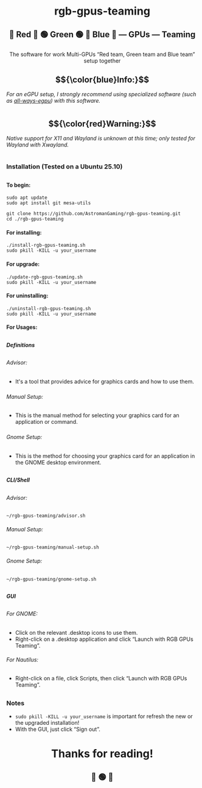 ##

# <p align="center"><strong>rgb-gpus-teaming</strong></p>
## <p align="center"><strong>🔴 Red 🔴 🟢 Green 🟢 🔵 Blue 🔵 — GPUs — Teaming</strong></p>

###

<p align="center">The software for work Multi-GPUs “Red team, Green team and Blue team” setup together</p>

##

## $${\color{blue}Info:}$$
<p align="left"><em>For an eGPU setup, I strongly recommend using specialized software (such as <a href="https://github.com/ewagner12/all-ways-egpu" target="_blank">all-ways-egpu</a>) with this software.</em></p>

#

## $${\color{red}Warning:}$$ 
<p align="left"><em>Native support for X11 and Wayland is unknown at this time; only tested for Wayland with Xwayland.</em></p>

#

### Installation (Tested on a Ubuntu 25.10)

##

#### To begin:
```
sudo apt update
sudo apt install git mesa-utils 
```
```
git clone https://github.com/AstromanGaming/rgb-gpus-teaming.git
cd ./rgb-gpus-teaming
```
#### For installing:
```
./install-rgb-gpus-teaming.sh
sudo pkill -KILL -u your_username
```
#### For upgrade:
```
./update-rgb-gpus-teaming.sh
sudo pkill -KILL -u your_username
```
#### For uninstalling:
```
./uninstall-rgb-gpus-teaming.sh
sudo pkill -KILL -u your_username
```

#### For Usages:

##

##### Definitions

## 

###### Advisor:

- It's a tool that provides advice for graphics cards and how to use them.

###

###### Manual Setup:
  
- This is the manual method for selecting your graphics card for an application or command.

###

###### Gnome Setup:
  
- This is the method for choosing your graphics card for an application in the GNOME desktop environment.

###

##

##### CLI/Shell

##

###### Advisor:
```
~/rgb-gpus-teaming/advisor.sh
```
###### Manual Setup:
```
~/rgb-gpus-teaming/manual-setup.sh
```
###### Gnome Setup:
```
~/rgb-gpus-teaming/gnome-setup.sh
```

##

##### GUI

##

###### For GNOME:
- Click on the relevant .desktop icons to use them.
- Right-click on a .desktop application and click “Launch with RGB GPUs Teaming”.

###### For Nautilus:
- Right-click on a file, click Scripts, then click “Launch with RGB GPUs Teaming”.

##

### Notes
- ```sudo pkill -KILL -u your_username``` is important for refresh the new or the upgraded installation!
- With the GUI, just click “Sign out”.

##

# <p align="center"><strong>Thanks for reading!</strong></p>
## <p align="center"><strong>🔴 🟢 🔵</strong></p>

